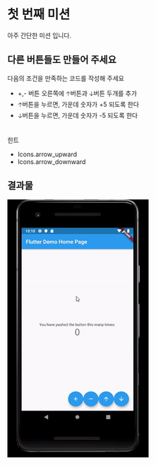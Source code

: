 # 첫 번째 미션
아주 간단한 미션 입니다.  

## 다른 버튼들도 만들어 주세요
다음의 조건을 만족하는 코드를 작성해 주세요
- +,- 버튼 오른쪽에 🡡버튼과 🡣버튼 두개를 추가
- 🡡버튼을 누르면, 가운데 숫자가 +5 되도록 한다
- 🡣버튼을 누르면, 가운데 숫자가 -5 되도록 한다

&nbsp;  
힌트
- Icons.arrow_upward
- Icons.arrow_downward

## 결과물
![first-mission](images/first-mission.gif)